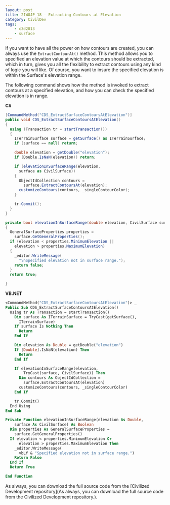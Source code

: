 ```yaml
---
layout: post
title: 21WOJP 18 - Extracting Contours at Elevation
category: CivilDev
tags:
    - c3d2013
    - surface
---
```


If you want to have all the power on how contours are created, you can always 
use the `ExtractContourAt()` method. This method allows you to specified an 
elevation value at which the contours should be extracted, which in turn, gives 
you all the flexibility to extract contours using any kind of logic you will 
like. Of course, you want to insure the specified elevation is within the 
Surface's elevation range.

The following command shows how the method is invoked to extract contours at a 
specified elevation, and how you can check the specified elevation is in range.

**C#**

```csharp
[CommandMethod("CDS_ExtractSurfaceContoursAtElevation")]
public void CDS_ExtractSurfaceContoursAtElevation()
{
  using (Transaction tr = startTransaction())
  {
    ITerrainSurface surface = getSurface() as ITerrainSurface;
    if (surface == null) return;

    double elevation = getDouble("elevation");
    if (Double.IsNaN(elevation)) return;

    if (elevationInSurfaceRange(elevation, 
      surface as CivilSurface))
    {
      ObjectIdCollection contours = 
        surface.ExtractContoursAt(elevation);
      customizeContours(contours, _singleContourColor);
    }

    tr.Commit();
  }
}

private bool elevationInSurfaceRange(double elevation, CivilSurface surface)
{
  GeneralSurfaceProperties properties = 
    surface.GetGeneralProperties();
  if (elevation < properties.MinimumElevation || 
    elevation > properties.MaximumElevation)
  {
    _editor.WriteMessage(
      "\nSpecified elevation not in surface range.");
    return false;
  }
  return true;

}
```

**VB.NET**

```vb
<CommandMethod("CDS_ExtractSurfaceContoursAtElevation")> _
Public Sub CDS_ExtractSurfaceContoursAtElevation()
  Using tr As Transaction = startTransaction()
    Dim surface As ITerrainSurface = TryCast(getSurface(), 
      ITerrainSurface)
    If surface Is Nothing Then
      Return
    End If

    Dim elevation As Double = getDouble("elevation")
    If [Double].IsNaN(elevation) Then
      Return
    End If

    If elevationInSurfaceRange(elevation,
        TryCast(surface, CivilSurface)) Then
      Dim contours As ObjectIdCollection =
        surface.ExtractContoursAt(elevation)
      customizeContours(contours, _singleContourColor)
    End If

    tr.Commit()
  End Using
End Sub

Private Function elevationInSurfaceRange(elevation As Double,
    surface As CivilSurface) As Boolean
  Dim properties As GeneralSurfaceProperties =
    surface.GetGeneralProperties()
  If elevation < properties.MinimumElevation Or
      elevation > properties.MaximumElevation Then
    _editor.WriteMessage(
      vbLf & "Specified elevation not in surface range.")
    Return False
  End If
  Return True

End Function
```

As always, you can download the full source code from the 
[Civilized Development repository](As always, you can download the full source code from the Civilized Development repository.).
